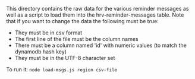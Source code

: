 This directory contains the raw data for the various reminder messages as well as a script to load them into the hrv-reminder-messages table. Note that if you want to change the data the following
must be true:

 - They must be in csv format
 - The first line of the file must be the column names
 - There must be a column named 'id' with numeric values (to match the dynamodb hash key)
 - They must be in the UTF-8 character set

To run it:
`node load-msgs.js region csv-file`
